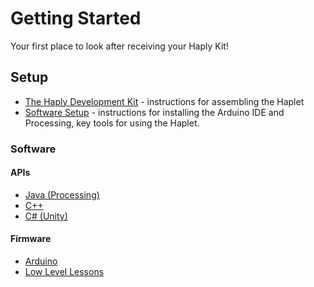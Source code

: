 # Getting Started

Your first place to look after receiving your Haply Kit!

## Setup
- [The Haply Development Kit](/The-Haply-Development-Kit) - instructions for assembling the Haplet
- [Software Setup](/Software-Setup) - instructions for installing the Arduino IDE and Processing,
key tools for using the Haplet.

### Software
#### APIs
- [Java (Processing)](https://github.com/HaplyHaptics/Haply-API-Java)
- [C++](https://github.com/HaplyHaptics/Haply-API-cpp)
- [C# (Unity)](https://github.com/HaplyHaptics/UnityHAPI)

#### Firmware
- [Arduino](https://github.com/HaplyHaptics/Haply-Arduino-Firmware-Versions)
- [Low Level Lessons](https://github.com/HaplyHaptics/Haply-Arduino-Firmware-Versions/tree/master/Low-Level-Demos)
